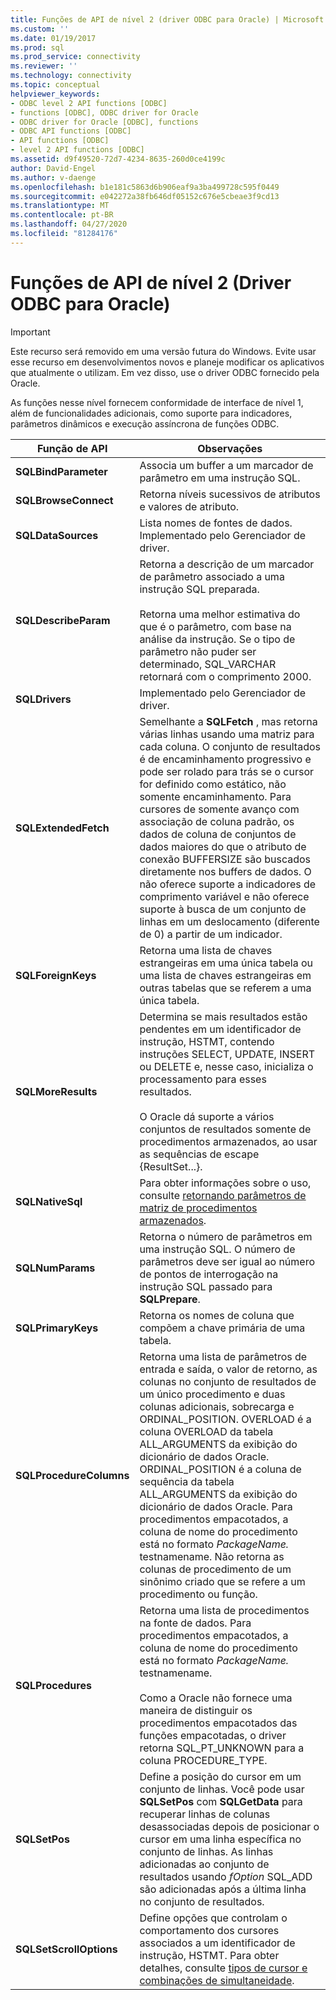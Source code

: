 ```yaml
---
title: Funções de API de nível 2 (driver ODBC para Oracle) | Microsoft Docs
ms.custom: ''
ms.date: 01/19/2017
ms.prod: sql
ms.prod_service: connectivity
ms.reviewer: ''
ms.technology: connectivity
ms.topic: conceptual
helpviewer_keywords:
- ODBC level 2 API functions [ODBC]
- functions [ODBC], ODBC driver for Oracle
- ODBC driver for Oracle [ODBC], functions
- ODBC API functions [ODBC]
- API functions [ODBC]
- level 2 API functions [ODBC]
ms.assetid: d9f49520-72d7-4234-8635-260d0ce4199c
author: David-Engel
ms.author: v-daenge
ms.openlocfilehash: b1e181c5863d6b906eaf9a3ba499728c595f0449
ms.sourcegitcommit: e042272a38fb646df05152c676e5cbeae3f9cd13
ms.translationtype: MT
ms.contentlocale: pt-BR
ms.lasthandoff: 04/27/2020
ms.locfileid: "81284176"
---
```

# <a name="level-2-api-functions-odbc-driver-for-oracle"></a>Funções de API de nível 2 (Driver ODBC para Oracle)
> [!IMPORTANT]  
>  Este recurso será removido em uma versão futura do Windows. Evite usar esse recurso em desenvolvimentos novos e planeje modificar os aplicativos que atualmente o utilizam. Em vez disso, use o driver ODBC fornecido pela Oracle.  
  
 As funções nesse nível fornecem conformidade de interface de nível 1, além de funcionalidades adicionais, como suporte para indicadores, parâmetros dinâmicos e execução assíncrona de funções ODBC.  
  
|Função de API|Observações|  
|------------------|-----------|  
|**SQLBindParameter**|Associa um buffer a um marcador de parâmetro em uma instrução SQL.|  
|**SQLBrowseConnect**|Retorna níveis sucessivos de atributos e valores de atributo.|  
|**SQLDataSources**|Lista nomes de fontes de dados. Implementado pelo Gerenciador de driver.|  
|**SQLDescribeParam**|Retorna a descrição de um marcador de parâmetro associado a uma instrução SQL preparada.<br /><br /> Retorna uma melhor estimativa do que é o parâmetro, com base na análise da instrução. Se o tipo de parâmetro não puder ser determinado, SQL_VARCHAR retornará com o comprimento 2000.|  
|**SQLDrivers**|Implementado pelo Gerenciador de driver.|  
|**SQLExtendedFetch**|Semelhante a **SQLFetch** , mas retorna várias linhas usando uma matriz para cada coluna. O conjunto de resultados é de encaminhamento progressivo e pode ser rolado para trás se o cursor for definido como estático, não somente encaminhamento. Para cursores de somente avanço com associação de coluna padrão, os dados de coluna de conjuntos de dados maiores do que o atributo de conexão BUFFERSIZE são buscados diretamente nos buffers de dados. O não oferece suporte a indicadores de comprimento variável e não oferece suporte à busca de um conjunto de linhas em um deslocamento (diferente de 0) a partir de um indicador.|  
|**SQLForeignKeys**|Retorna uma lista de chaves estrangeiras em uma única tabela ou uma lista de chaves estrangeiras em outras tabelas que se referem a uma única tabela.|  
|**SQLMoreResults**|Determina se mais resultados estão pendentes em um identificador de instrução, HSTMT, contendo instruções SELECT, UPDATE, INSERT ou DELETE e, nesse caso, inicializa o processamento para esses resultados.<br /><br /> O Oracle dá suporte a vários conjuntos de resultados somente de procedimentos armazenados, ao usar as sequências de escape {ResultSet...}.|  
|**SQLNativeSql**|Para obter informações sobre o uso, consulte [retornando parâmetros de matriz de procedimentos armazenados](../../odbc/microsoft/returning-array-parameters-from-stored-procedures.md).|  
|**SQLNumParams**|Retorna o número de parâmetros em uma instrução SQL. O número de parâmetros deve ser igual ao número de pontos de interrogação na instrução SQL passado para **SQLPrepare**.|  
|**SQLPrimaryKeys**|Retorna os nomes de coluna que compõem a chave primária de uma tabela.|  
|**SQLProcedureColumns**|Retorna uma lista de parâmetros de entrada e saída, o valor de retorno, as colunas no conjunto de resultados de um único procedimento e duas colunas adicionais, sobrecarga e ORDINAL_POSITION. OVERLOAD é a coluna OVERLOAD da tabela ALL_ARGUMENTS da exibição do dicionário de dados Oracle. ORDINAL_POSITION é a coluna de sequência da tabela ALL_ARGUMENTS da exibição do dicionário de dados Oracle. Para procedimentos empacotados, a coluna de nome do procedimento está no formato *PackageName.* testnamename. Não retorna as colunas de procedimento de um sinônimo criado que se refere a um procedimento ou função.|  
|**SQLProcedures**|Retorna uma lista de procedimentos na fonte de dados. Para procedimentos empacotados, a coluna de nome do procedimento está no formato *PackageName.* testnamename.<br /><br /> Como a Oracle não fornece uma maneira de distinguir os procedimentos empacotados das funções empacotadas, o driver retorna SQL_PT_UNKNOWN para a coluna PROCEDURE_TYPE.|  
|**SQLSetPos**|Define a posição do cursor em um conjunto de linhas. Você pode usar **SQLSetPos** com **SQLGetData** para recuperar linhas de colunas desassociadas depois de posicionar o cursor em uma linha específica no conjunto de linhas. As linhas adicionadas ao conjunto de resultados usando *fOption* SQL_ADD são adicionadas após a última linha no conjunto de resultados.|  
|**SQLSetScrollOptions**|Define opções que controlam o comportamento dos cursores associados a um identificador de instrução, HSTMT. Para obter detalhes, consulte [tipos de cursor e combinações de simultaneidade](../../odbc/microsoft/cursor-type-and-concurrency-combinations.md).|
